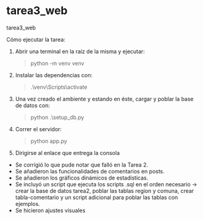 # tarea3_web

tarea3_web

Cómo ejecutar la tarea:

1. Abrir una terminal en la raíz de la misma y ejecutar:
   > python -m venv venv
2. Instalar las dependencias con:
   > .\venv\Scripts\activate
3. Una vez creado el ambiente y estando en éste, cargar y poblar la base de datos con:
   > python .\setup_db.py
4. Correr el servidor:
   > python app.py
5. Dirigirse al enlace que entrega la consola

- Se corrigió lo que pude notar que falló en la Tarea 2.
- Se añadieron las funcionalidades de comentarios en posts.
- Se añadieron los gráficos dinámicos de estadísticas.
- Se incluyó un script que ejecuta los scripts .sql en el orden necesario -> crear la base de datos tarea2, poblar las tablas region y comuna, crear tabla-comentario y un script adicional para poblar las tablas con ejemplos.
- Se hicieron ajustes visuales
